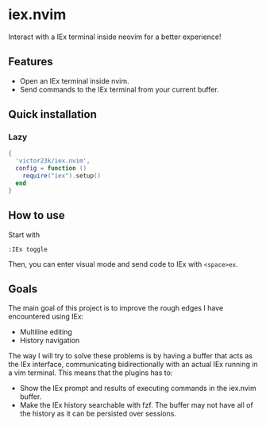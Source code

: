 # iex.nvim

Interact with a IEx terminal inside neovim for a better experience! 

## Features

- Open an IEx terminal inside nvim.
- Send commands to the IEx terminal from your current buffer.

## Quick installation

### Lazy

```lua
{ 
  'victor23k/iex.nvim',
  config = function ()
    require("iex").setup()
  end
}
```

## How to use

Start with

```
:IEx toggle
```

Then, you can enter visual mode and send code to IEx with `<space>ex`.

## Goals

The main goal of this project is to improve the rough edges I have encountered
using IEx:

- Multiline editing
- History navigation

The way I will try to solve these problems is by having a buffer that acts as
the IEx interface, communicating bidirectionally with an actual IEx running in a
vim terminal. This means that the plugins has to:

- Show the IEx prompt and results of executing commands in the iex.nvim buffer.
- Make the IEx history searchable with fzf. The buffer may not have all of the
  history as it can be persisted over sessions.
